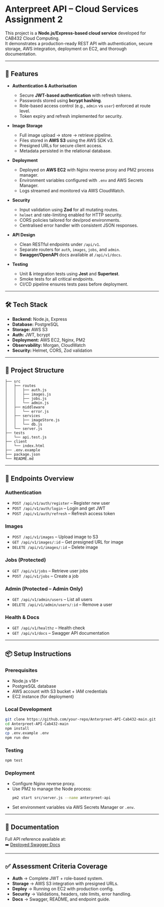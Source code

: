 # Anterpreet API – Cloud Services Assignment 2

This project is a **Node.js/Express-based cloud service** developed for CAB432 Cloud Computing.  
It demonstrates a production-ready REST API with authentication, secure storage, AWS integration, deployment on EC2, and thorough documentation.

---

## 🚀 Features

- **Authentication & Authorisation**
  - Secure **JWT-based authentication** with refresh tokens.
  - Passwords stored using **bcrypt hashing**.
  - Role-based access control (e.g., `admin` vs `user`) enforced at route level.
  - Token expiry and refresh implemented for security.

- **Image Storage**
  - Full image upload → store → retrieve pipeline.
  - Files stored in **AWS S3** using the AWS SDK v3.
  - Presigned URLs for secure client access.
  - Metadata persisted in the relational database.

- **Deployment**
  - Deployed on **AWS EC2** with Nginx reverse proxy and PM2 process manager.
  - Environment variables configured with `.env` and AWS Secrets Manager.
  - Logs streamed and monitored via AWS CloudWatch.

- **Security**
  - Input validation using **Zod** for all mutating routes.
  - `helmet` and rate-limiting enabled for HTTP security.
  - CORS policies tailored for dev/prod environments.
  - Centralised error handler with consistent JSON responses.

- **API Design**
  - Clean RESTful endpoints under `/api/v1`.
  - Separate routers for `auth`, `images`, `jobs`, and `admin`.
  - **Swagger/OpenAPI** docs available at `/api/v1/docs`.

- **Testing**
  - Unit & integration tests using **Jest** and **Supertest**.
  - Smoke tests for all critical endpoints.
  - CI/CD pipeline ensures tests pass before deployment.

---

## 🛠️ Tech Stack

- **Backend:** Node.js, Express
- **Database:** PostgreSQL
- **Storage:** AWS S3
- **Auth:** JWT, bcrypt
- **Deployment:** AWS EC2, Nginx, PM2
- **Observability:** Morgan, CloudWatch
- **Security:** Helmet, CORS, Zod validation

---

## 📂 Project Structure

```
├── src
│   ├── routes
│   │   ├── auth.js
│   │   ├── images.js
│   │   ├── jobs.js
│   │   └── admin.js
│   ├── middleware
│   │   └── error.js
│   ├── services
│   │   ├── imageStore.js
│   │   └── db.js
│   └── server.js
├── tests
│   └── api.test.js
├── client
│   └── index.html
├── .env.example
├── package.json
└── README.md
```

---

## 🔑 Endpoints Overview

### Authentication
- `POST /api/v1/auth/register` – Register new user  
- `POST /api/v1/auth/login` – Login and get JWT  
- `POST /api/v1/auth/refresh` – Refresh access token  

### Images
- `POST /api/v1/images` – Upload image to S3  
- `GET /api/v1/images/:id` – Get presigned URL for image  
- `DELETE /api/v1/images/:id` – Delete image  

### Jobs (Protected)
- `GET /api/v1/jobs` – Retrieve user jobs  
- `POST /api/v1/jobs` – Create a job  

### Admin (Protected – Admin Only)
- `GET /api/v1/admin/users` – List all users  
- `DELETE /api/v1/admin/users/:id` – Remove a user  

### Health & Docs
- `GET /api/v1/healthz` – Health check  
- `GET /api/v1/docs` – Swagger API documentation  

---

## 📦 Setup Instructions

### Prerequisites
- Node.js v18+
- PostgreSQL database
- AWS account with S3 bucket + IAM credentials
- EC2 instance (for deployment)

### Local Development
```bash
git clone https://github.com/your-repo/Anterpreet-API-Cab432-main.git
cd Anterpreet-API-Cab432-main
npm install
cp .env.example .env
npm run dev
```

### Testing
```bash
npm test
```

### Deployment
- Configure Nginx reverse proxy.
- Use PM2 to manage the Node process:
  ```bash
  pm2 start src/server.js --name anterpreet-api
  ```
- Set environment variables via AWS Secrets Manager or `.env`.

---

## 📖 Documentation

Full API reference available at:  
➡️ [Deployed Swagger Docs](http://your-ec2-public-dns/api/v1/docs)  

---

## ✅ Assessment Criteria Coverage

- **Auth** → Complete JWT + role-based system.  
- **Storage** → AWS S3 integration with presigned URLs.  
- **Deploy** → Running on EC2 with production config.  
- **Security** → Validations, headers, rate limits, error handling.  
- **Docs** → Swagger, README, and endpoint guide.  
